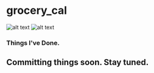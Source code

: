 # grocery_cal 


![alt text](https://i.imgur.com/j0DF77u.png "Correct")
![alt text](https://i.imgur.com/APWjAYw.png "Wrong")
### Things I've Done.
## Committing things soon. Stay tuned.
